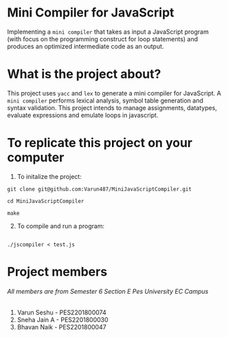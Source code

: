 # Mini Compiler for JavaScript

Implementing a ```mini compiler``` that takes as input a JavaScript program (with focus on the programming construct for loop statements) and produces an optimized intermediate code as an output.

# What is the project about?

This project uses ```yacc``` and ```lex``` to generate a mini compiler for JavaScript. A ```mini compiler``` performs lexical analysis, symbol table generation and syntax validation. This project intends to manage assignments, datatypes, evaluate expressions and emulate loops in javascript.

# To replicate this project on your computer
1. To initalize the project:
```
git clone git@github.com:Varun487/MiniJavaScriptCompiler.git

cd MiniJavaScriptCompiler

make

```
2. To compile and run a program:
```

./jscompiler < test.js

```

# Project members

###### All members are from Semester 6 Section E Pes University EC Campus

1. Varun Seshu - PES2201800074
2. Sneha Jain A - PES2201800030
3. Bhavan Naik - PES2201800047
